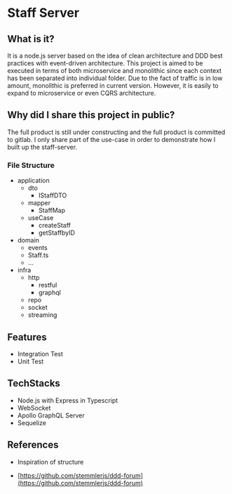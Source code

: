 # Staff Server

## What is it?

It is a node.js server based on the idea of clean architecture and DDD best practices with event-driven architecture. This project is aimed to be executed in terms of both microservice and monolithic since each context has been separated into individual folder. Due to the fact of traffic is in low amount, monolithic is preferred in current version. However, it is easily to expand to microservice or even CQRS architecture.

## Why did I share this project in public?

The full product is still under constructing and the full product is committed to gitlab. I only share part of the use-case in order to demonstrate how I built up the staff-server.

### File Structure

- application
  - dto
    - IStaffDTO
  - mapper
    - StaffMap
  - useCase
    - createStaff
    - getStaffbyID
- domain
  - events
  - Staff.ts
  - ...
- infra
  - http
    - restful
    - graphql
  - repo
  - socket
  - streaming

## Features

- Integration Test
- Unit Test

## TechStacks

- Node.js with Express in Typescript
- WebSocket
- Apollo GraphQL Server
- Sequelize

## References

- Inspiration of structure

- [https://github.com/stemmlerjs/ddd-forum](https://github.com/stemmlerjs/ddd-forum)
